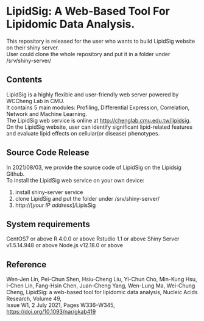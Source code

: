 # LipidSig: A Web-Based Tool For Lipidomic Data Analysis.
This repository is released for the user who wants to build LipidSig website on their shiny server.
<br>
User could clone the whole repository and put it in a folder under /srv/shiny-server/
## Contents
LipidSig is a highly flexible and user-friendly web server powered by WCCheng Lab in CMU.
<br>
It contains 5 main modules: Profiling, Differential Expression, Correlation, Network and Machine Learning.
<br>
The LipidSig web service is online at http://chenglab.cmu.edu.tw/lipidsig.
<br>
On the LipidSig website, user can identify significant lipid-related features and evaluate lipid effects on cellular(or disease) phenotypes.

## Source Code Release
In 2021/08/03, we provide the source code of LipidSig on the Lipidsig Github.
<br>
To install the LipidSig web service on your own device:
1. install shiny-server service 
2. clone LipidSig and put the folder under /srv/shiny-server/
3. http://[<I>your IP address</I>]/LipisSig

## System requirements
CentOS7 or above
R 4.0.0 or above
Rstudio 1.1 or above
Shiny Server v1.5.14.948 or above
Node.js v12.18.0 or above
 

## Reference
Wen-Jen Lin, Pei-Chun Shen, Hsiu-Cheng Liu, Yi-Chun Cho, Min-Kung Hsu, I-Chen Lin, Fang-Hsin Chen, Juan-Cheng Yang, Wen-Lung Ma, Wei-Chung Cheng, LipidSig: a web-based tool for lipidomic data analysis, Nucleic Acids Research, Volume 49,
<br>
Issue W1, 2 July 2021, Pages W336–W345, https://doi.org/10.1093/nar/gkab419
